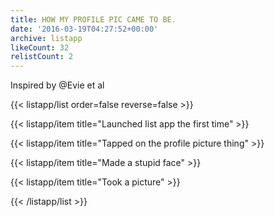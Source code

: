 ```yaml
---
title: HOW MY PROFILE PIC CAME TO BE.
date: '2016-03-19T04:27:52+00:00'
archive: listapp
likeCount: 32
relistCount: 2
---
```


Inspired by @Evie et al

<!--more-->

{{< listapp/list order=false reverse=false >}}

   {{< listapp/item title="Launched list app the first time" >}}

   {{< listapp/item title="Tapped on the profile picture thing" >}}

   {{< listapp/item title="Made a stupid face" >}}

   {{< listapp/item title="Took a picture" >}}

{{< /listapp/list >}}
